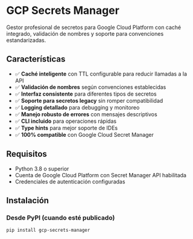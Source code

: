 # GCP Secrets Manager



Gestor profesional de secretos para Google Cloud Platform con caché integrado, validación de nombres y soporte para convenciones estandarizadas.

## Características

- ✅ **Caché inteligente** con TTL configurable para reducir llamadas a la API
- ✅ **Validación de nombres** según convenciones establecidas
- ✅ **Interfaz consistente** para diferentes tipos de secretos
- ✅ **Soporte para secretos legacy** sin romper compatibilidad
- ✅ **Logging detallado** para debugging y monitoreo
- ✅ **Manejo robusto de errores** con mensajes descriptivos
- ✅ **CLI incluido** para operaciones rápidas
- ✅ **Type hints** para mejor soporte de IDEs
- ✅ **100% compatible** con Google Cloud Secret Manager

## Requisitos

- Python 3.8 o superior
- Cuenta de Google Cloud Platform con Secret Manager API habilitada
- Credenciales de autenticación configuradas

## Instalación

### Desde PyPI (cuando esté publicado)

```bash
pip install gcp-secrets-manager
